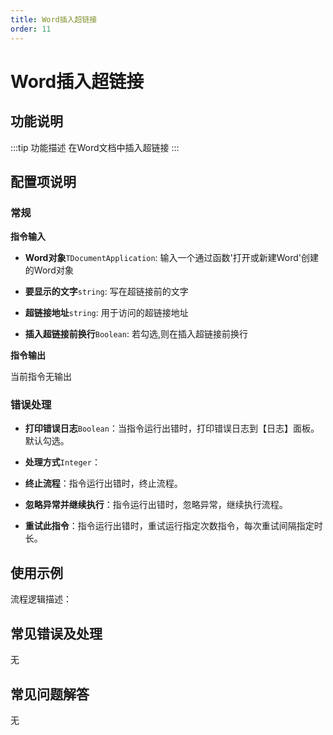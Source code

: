 ```yaml
---
title: Word插入超链接
order: 11
---
```


# Word插入超链接

## 功能说明

:::tip 功能描述
在Word文档中插入超链接
:::

## 配置项说明

### 常规

**指令输入**

- **Word对象**`TDocumentApplication`: 输入一个通过函数'打开或新建Word'创建的Word对象

- **要显示的文字**`string`: 写在超链接前的文字

- **超链接地址**`string`: 用于访问的超链接地址

- **插入超链接前换行**`Boolean`: 若勾选,则在插入超链接前换行


**指令输出**

当前指令无输出

### 错误处理

- **打印错误日志**`Boolean`：当指令运行出错时，打印错误日志到【日志】面板。默认勾选。

- **处理方式**`Integer`：

 - **终止流程**：指令运行出错时，终止流程。

 - **忽略异常并继续执行**：指令运行出错时，忽略异常，继续执行流程。

 - **重试此指令**：指令运行出错时，重试运行指定次数指令，每次重试间隔指定时长。

## 使用示例

流程逻辑描述：

## 常见错误及处理

无

## 常见问题解答

无

